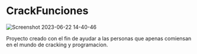# CrackFunciones


![Screenshot 2023-06-22 14-40-46](https://github.com/CrackerVNTT/CrackFunciones/assets/137449559/4fe95f77-2267-48e9-8281-fe4c3143d183)

Proyecto creado con el fin de ayudar a las personas que apenas comiensan en el mundo de cracking y programacion.
